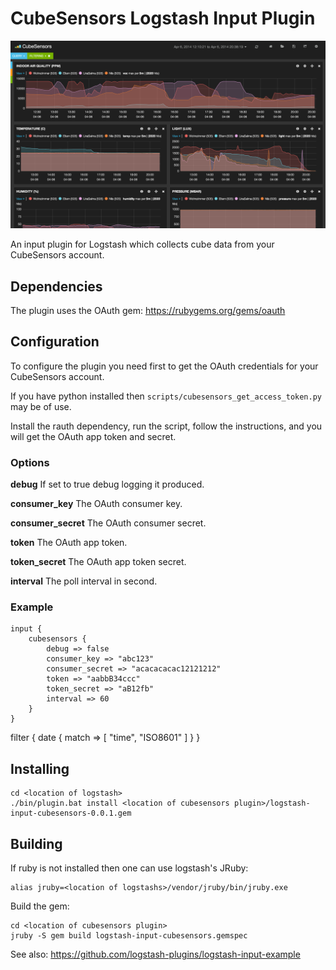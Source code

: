 # CubeSensors Logstash Input Plugin

![Kibana](/clip_kibana.png?raw=true)

An input plugin for Logstash which collects cube data from your CubeSensors account.

## Dependencies

The plugin uses the OAuth gem: https://rubygems.org/gems/oauth

## Configuration

To configure the plugin you need first to get the OAuth credentials for your CubeSensors account.

If you have python installed then `scripts/cubesensors_get_access_token.py` may be of use.

Install the rauth dependency, run the script, follow the instructions, and you will get the OAuth app token and secret.


### Options

**debug**
If set to true debug logging it produced.

**consumer_key**
The OAuth consumer key.

**consumer_secret**
The OAuth consumer secret.

**token**
The OAuth app token.

**token_secret**
The OAuth app token secret.

**interval**
The poll interval in second.

### Example
	input {
		cubesensors {
			debug => false
			consumer_key => "abc123"
			consumer_secret => "acacacacac12121212"
			token => "aabbB34ccc"
			token_secret => "aB12fb"
			interval => 60
		}
	}

  filter {
    date {
    	match => [ "time", "ISO8601" ]
    }
  }

## Installing

    cd <location of logstash>
    ./bin/plugin.bat install <location of cubesensors plugin>/logstash-input-cubesensors-0.0.1.gem


## Building

If ruby is not installed then one can use logstash's JRuby:

    alias jruby=<location of logstashs>/vendor/jruby/bin/jruby.exe

Build the gem:

    cd <location of cubesensors plugin>
    jruby -S gem build logstash-input-cubesensors.gemspec

See also: https://github.com/logstash-plugins/logstash-input-example
